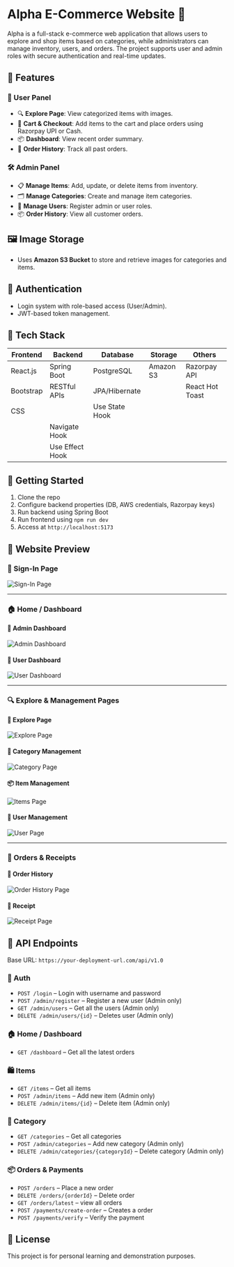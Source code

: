 # Alpha E-Commerce Website 🛒

Alpha is a full-stack e-commerce web application that allows users to explore and shop items based on categories, while administrators can manage inventory, users, and orders. The project supports user and admin roles with secure authentication and real-time updates.

## 🔑 Features

### 👤 User Panel
- 🔍 **Explore Page**: View categorized items with images.
- 🛒 **Cart & Checkout**: Add items to the cart and place orders using Razorpay UPI or Cash.
- 📦 **Dashboard**: View recent order summary.
- 📑 **Order History**: Track all past orders.

### 🛠️ Admin Panel
- 📋 **Manage Items**: Add, update, or delete items from inventory.
- 🗂️ **Manage Categories**: Create and manage item categories.
- 👥 **Manage Users**: Register admin or user roles.
- 📦 **Order History**: View all customer orders.

## 🖼️ Image Storage
- Uses **Amazon S3 Bucket** to store and retrieve images for categories and items.

## 🔐 Authentication
- Login system with role-based access (User/Admin).
- JWT-based token management.

## 🧰 Tech Stack

| Frontend     | Backend        | Database     | Storage     | Others            |
|--------------|----------------|--------------|-------------|-------------------|
| React.js     | Spring Boot    | PostgreSQL   | Amazon S3   | Razorpay API      |
| Bootstrap    | RESTful APIs   | JPA/Hibernate|             | React Hot Toast   |
| CSS          |                                             | Use State Hook    | 
															 | Navigate Hook     |
															 | Use Effect Hook   |

## 🚀 Getting Started

1. Clone the repo
2. Configure backend properties (DB, AWS credentials, Razorpay keys)
3. Run backend using Spring Boot
4. Run frontend using `npm run dev`
5. Access at `http://localhost:5173`

## 📸 Website Preview

### 🔐 Sign-In Page
![Sign-In Page](images/login_page.png)

---

### 🏠 Home / Dashboard

#### 👤 Admin Dashboard
![Admin Dashboard](images/admin_dashboard.png)

#### 👥 User Dashboard
![User Dashboard](images/user_dashboard.png)

---

### 🔍 Explore & Management Pages

#### 🧭 Explore Page
![Explore Page](images/explore_page.png)

#### 📂 Category Management
![Category Page](images/manage_category.png)

#### 📦 Item Management
![Items Page](images/manage_items.png)

#### 👥 User Management
![User Page](images/manage_users.png)

---

### 📑 Orders & Receipts

#### 📜 Order History
![Order History Page](images/order_history.png)

#### 🧾 Receipt
![Receipt Page](images/receipt.png)


## 🔌 API Endpoints

Base URL: `https://your-deployment-url.com/api/v1.0`

### 🔐 Auth
- `POST /login` – Login with username and password
- `POST /admin/register` – Register a new user (Admin only)
- `GET /admin/users` – Get all the users (Admin only)
- `DELETE /admin/users/{id}` – Deletes user (Admin only)

### 🏠 Home / Dashboard
- `GET /dashboard` – Get all the latest orders

### 🛍️ Items
- `GET /items` – Get all items
- `POST /admin/items` – Add new item (Admin only)
- `DELETE /admin/items/{id}` – Delete item (Admin only)

### 📂️ Category
- `GET /categories` – Get all categories
- `POST /admin/categories` – Add new category (Admin only)
- `DELETE /admin/categories/{categoryId}` – Delete category (Admin only)

### 📦 Orders & Payments
- `POST /orders` – Place a new order
- `DELETE /orders/{orderId}` – Delete order
- `GET /orders/latest` – view all orders
- `POST /payments/create-order` – Creates a order
- `POST /payments/verify` – Verify the payment


## 📝 License
This project is for personal learning and demonstration purposes.
